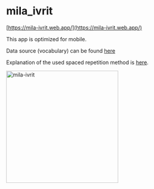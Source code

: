 # mila_ivrit

[https://mila-ivrit.web.app/](https://mila-ivrit.web.app/)

This app is optimized for mobile.

Data source (vocabulary) can be found [here](https://docs.google.com/spreadsheets/d/e/2PACX-1vTTUPG22pCGbrlYULESZ5FFyYTo9jyFGFEBk1Wx41gZiNvkonYcLPypdPGCZzFxTzywU4hCra4Fmx-b/pubhtml)

Explanation of the used spaced repetition method is [here](https://mikhail-poda.github.io/etc/spaced-repetition-methods.html#index-based-approach).

<img src="https://github.com/user-attachments/assets/f13ebe4a-5501-47a3-bfd0-3e78aca5e17f" alt="mila-ivrit" width="300">
